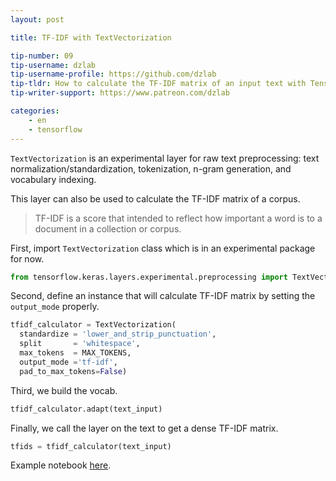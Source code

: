 ```yaml
---
layout: post

title: TF-IDF with TextVectorization

tip-number: 09
tip-username: dzlab
tip-username-profile: https://github.com/dzlab
tip-tldr: How to calculate the TF-IDF matrix of an input text with TensorFlow?
tip-writer-support: https://www.patreon.com/dzlab

categories:
    - en
    - tensorflow
---
```


`TextVectorization` is an experimental layer for raw text preprocessing: text normalization/standardization, tokenization, n-gram generation, and vocabulary indexing.

This layer can also be used to calculate the TF-IDF matrix of a corpus.

> TF-IDF is a score that intended to reflect how important a word is to a document in a collection or corpus.

First, import `TextVectorization` class which is in an experimental package for now.

```python
from tensorflow.keras.layers.experimental.preprocessing import TextVectorization
```

Second, define an instance that will calculate TF-IDF matrix by setting the `output_mode` properly.

```python
tfidf_calculator = TextVectorization(
  standardize = 'lower_and_strip_punctuation',
  split       = 'whitespace',
  max_tokens  = MAX_TOKENS,
  output_mode ='tf-idf',
  pad_to_max_tokens=False)
```

Third, we build the vocab.
```python
tfidf_calculator.adapt(text_input)
```

Finally, we call the layer on the text to get a dense TF-IDF matrix.
```python
tfids = tfidf_calculator(text_input)
```

Example notebook [here](https://github.com/dzlab/deepprojects/blob/master/tensorflow/wiki_clustering_projector.ipynb).